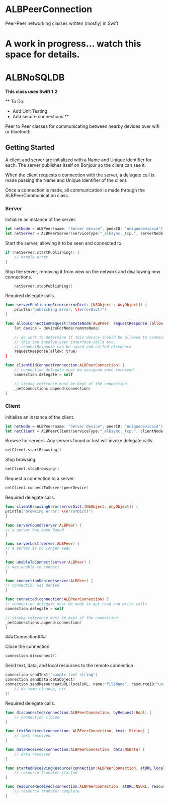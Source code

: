 # ALBPeerConnection
Peer-Peer networking classes written (mostly) in Swift

A work in progress... watch this space for details.
=======
# ALBNoSQLDB
**This class uses Swift 1.2**

** To Do:
* Add Unit Testing
* Add secure connections
**

Peer to Peer classes for communicating between nearby devices over wifi or bluetooth.


## Getting Started ##
A client and server are initialized with a Name and Unique identifier for each. The server publishes itself on Bonjour so the client can see it.

When the client requests a connection with the server, a delegate call is made passing the Name and Unique identifier of the client. 

Once a connection is made, all communication is made through the ALBPeerCommunication class.

### Server ###

Initialize an instance of the server.
```swift
let netNode = ALBPeer(name: "Server device", peerID: "uniquedeviceid")
let netServer = ALBPeerServer(serviceType:"_albsync._tcp.", serverNode:netNode, serverDelegate:self)
```

Start the server, allowing it to be seen and connected to.
```swift
if !netServer.startPublishing() {
	// handle error
}
```

Stop the server, removing it from view on the network and disallowing new connections.
```swift
	netServer.stopPublishing()
```

Required delegate calls.
```swift
func serverPublishingError(errorDict: [NSObject : AnyObject]) {
	println("publishing error: \(errorDict)")
}

func allowConnectionRequest(remoteNode:ALBPeer, requestResponse:(allow:Bool)->()) {
	let device = deviceForNode(remoteNode)

	// do work to determine if this device should be allowed to connect
	// this can involve user interface calls etc.
	// requestResponse can be saved and called elsewhere
	requestResponse(allow: true)
}

func clientDidConnect(connection:ALBPeerConnection) {
	// connection delegate must be assigned once received
	connection.delegate = self

	// strong reference must be kept of the connection
	_netConnections.append(connection)
}
```

### Client ###

initialize an instance of the client.
```swift
let netNode = ALBPeer(name: "Server device", peerID: "uniquedeviceid")
let netClient = ALBPeerClient(serviceType:"_albsync._tcp.", clientNode:netNode, clientDelegate:self)
```

Browse for servers. Any servers found or lost will invoke delegate calls.
```swift
netClient.startBrowsing()
```

Stop browsing.
```swift
netClient.stopBrowsing()
```

Request a connection to a server.
```swift
netClient.connectToServer(peerDevice)
```

Required delegate calls.
```swift
func clientBrowsingError(errorDict:[NSObject: AnyObject]) {
println("browsing error: \(errorDict)")
}

func serverFound(server:ALBPeer) {
// a server has been found
}

func serverLost(server:ALBPeer) {
// a server is no longer seen
}

func unableToConnect(server:ALBPeer) {
// was unable to connect
}

func connectionDenied(server:ALBPeer) {
// connection was denied
}

func connected(connection:ALBPeerConnection) {
// connection delegate must be made to get read and write calls
connection.delegate = self

// strong reference must be kept of the connection
_netConnections.append(connection)
}
```

###Connection###

Close the connection.
```swift
connection.disconnect()
```

Send text, data, and local resources to the remote connection

```swift
connection.sendText("sample text string")
connection.sendData(dataObject)
connection.sendResourceAtURL(localURL, name:"fileName", resourceID:"unique identifier", onCompletion: { (sent) -> () in
	// do some cleanup, etc.
})
```

Required delegate calls.
```swift
func disconnected(connection:ALBPeerConnection, byRequest:Bool) {
	// connection closed
}

func textReceived(connection: ALBPeerConnection, text: String) {
	// text received
}

func dataReceived(connection:ALBPeerConnection, data:NSData) {
	// data received
}

func startedReceivingResource(connection:ALBPeerConnection, atURL localURL:NSURL, name:String, resourceID:String) {
	// resource transfer started
}

func resourceReceived(connection:ALBPeerConnection, atURL:NSURL, resourceID:String) {
	// resource transfer complete
}
```

